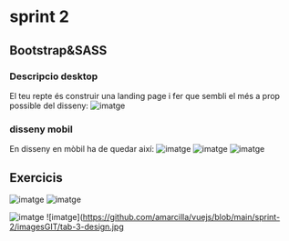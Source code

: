 # sprint 2
## Bootstrap&SASS
### Descripcio desktop
El teu repte és construir una landing page i fer que sembli el més a prop possible del disseny:
![imatge](https://github.com/amarcilla/vuejs/blob/main/sprint-2/imagesGIT/desktop-design.jpg) 

### disseny mobil
En disseny en mòbil ha de quedar així:
![imatge](https://github.com/amarcilla/vuejs/blob/main/sprint-2/imagesGIT/mobile-design.jpg) 
![imatge](https://github.com/amarcilla/vuejs/blob/main/sprint-2/imagesGIT/mobile-active-nav.jpg) 
![imatge](https://github.com/amarcilla/vuejs/blob/main/sprint-2/imagesGIT/mobile-active-states.jpg) 

## Exercicis
![imatge](https://github.com/amarcilla/vuejs/blob/main/sprint-2/imagesGIT/desktop-active-states.jpg) 
![imatge](https://github.com/amarcilla/vuejs/blob/main/sprint-2/imagesGIT/desktop-preview.jpg) 

![imatge](https://github.com/amarcilla/vuejs/blob/main/sprint-2/imagesGIT/tab-2-design.jpg) 
![imatge](https://github.com/amarcilla/vuejs/blob/main/sprint-2/imagesGIT/tab-3-design.jpg 

